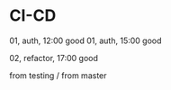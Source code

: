 # CI-CD
01, auth, 12:00 good
01, auth, 15:00 good

02, refactor, 17:00 good

from testing    /   from master